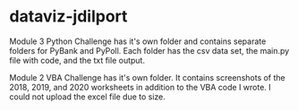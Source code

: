 # dataviz-jdilport

Module 3 Python Challenge has it's own folder and contains separate folders for PyBank and PyPoll.  Each folder has the csv data set, the main.py file with code, and the txt file output. 


Module 2 VBA Challenge has it's own folder.  It contains screenshots of the 2018, 2019, and 2020 worksheets in addition to the VBA code I wrote.  I could not upload the excel file due to size.
